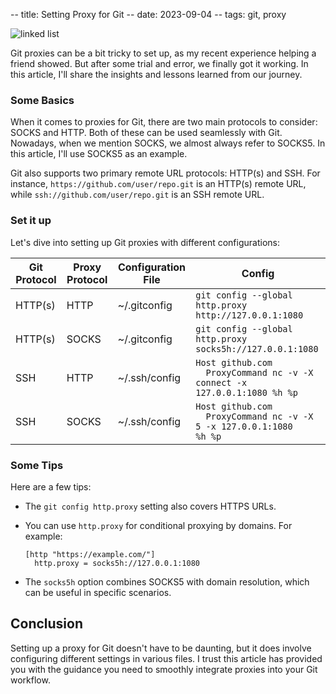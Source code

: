 -- title: Setting Proxy for Git
-- date: 2023-09-04
-- tags: git, proxy

![linked list](/post-images/proxied-git.png)

Git proxies can be a bit tricky to set up, as my recent experience helping a friend showed. But after some trial and error, we finally got it working. In this article, I'll share the insights and lessons learned from our journey.

### Some Basics

When it comes to proxies for Git, there are two main protocols to consider: SOCKS and HTTP. Both of these can be used seamlessly with Git. Nowadays, when we mention SOCKS, we almost always refer to SOCKS5. In this article, I'll use SOCKS5 as an example.

Git also supports two primary remote URL protocols: HTTP(s) and SSH. For instance, `https://github.com/user/repo.git` is an HTTP(s) remote URL, while `ssh://github.com/user/repo.git` is an SSH remote URL.

### Set it up

Let's dive into setting up Git proxies with different configurations:

| Git Protocol | Proxy Protocol | Configuration File | Config |
| ------------- | ------------- | ----------------- | ------- |
| HTTP(s) | HTTP | ~/.gitconfig | `git config --global http.proxy http://127.0.0.1:1080`|
| HTTP(s) | SOCKS | ~/.gitconfig | `git config --global http.proxy socks5h://127.0.0.1:1080` |
| SSH | HTTP | ~/.ssh/config | <code>Host github.com<br>&nbsp;&nbsp;ProxyCommand nc -v -X connect -x 127.0.0.1:1080 %h %p</code> |
| SSH | SOCKS | ~/.ssh/config | <code>Host github.com<br>&nbsp;&nbsp;ProxyCommand nc -v -X 5 -x 127.0.0.1:1080 %h %p</code>|

### Some Tips

Here are a few tips:

* The `git config http.proxy` setting also covers HTTPS URLs.
* You can use `http.proxy` for conditional proxying by domains. For example:

    ```
    [http "https://example.com/"]
      http.proxy = socks5h://127.0.0.1:1080
    ```

* The `socks5h` option combines SOCKS5 with domain resolution, which can be useful in specific scenarios.

## Conclusion

Setting up a proxy for Git doesn't have to be daunting, but it does involve configuring different settings in various files. I trust this article has provided you with the guidance you need to smoothly integrate proxies into your Git workflow.
